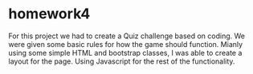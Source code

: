 # homework4
For this project we had to create a Quiz challenge based on coding. We were given some basic rules for how the game should function.
Mianly using some simple HTML and bootstrap classes, I was able to create a layout for the page. Using Javascript for the rest of the functionality.